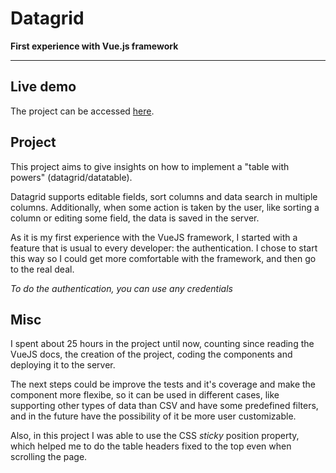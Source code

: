 # Datagrid

**First experience with Vue.js framework**

---

## Live demo
The project can be accessed [here](https://prsevero.com.br/datagrid/).

## Project
This project aims to give insights on how to implement a "table with powers" (datagrid/datatable).

Datagrid supports editable fields, sort columns and data search in multiple columns. Additionally, when some action is taken by the user, like sorting a column or editing some field, the data is saved in the server.

As it is my first experience with the VueJS framework, I started with a feature that is usual to every developer: the authentication. I chose to start this way so I could get more comfortable with the framework, and then go to the real deal.

*To do the authentication, you can use any credentials*

## Misc
I spent about 25 hours in the project until now, counting since reading the VueJS docs, the creation of the project, coding the components and deploying it to the server.

The next steps could be improve the tests and it's coverage and make the component more flexibe, so it can be used in different cases, like supporting other types of data than CSV and have some predefined filters, and in the future have the possibility of it be more user customizable.

Also, in this project I was able to use the CSS *sticky* position property, which helped me to do the table headers fixed to the top even when scrolling the page.

